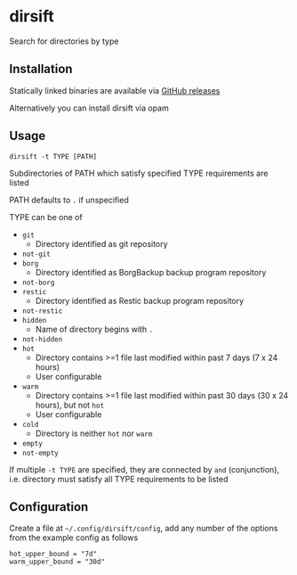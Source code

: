 # dirsift

Search for directories by type

## Installation

Statically linked binaries are available via [GitHub releases](https://github.com/darrenldl/dirsift/releases)

Alternatively you can install dirsift via opam

## Usage

```
dirsift -t TYPE [PATH]
```

Subdirectories of PATH which satisfy specified TYPE requirements are listed

PATH defaults to `.` if unspecified

TYPE can be one of
- `git`
  - Directory identified as git repository
- `not-git`
- `borg`
  - Directory identified as BorgBackup backup program repository
- `not-borg`
- `restic`
  - Directory identified as Restic backup program repository
- `not-restic`
- `hidden`
  - Name of directory begins with `.`
- `not-hidden`
- `hot`
  - Directory contains >=1 file last modified within past 7 days (7 x 24 hours)
  - User configurable
- `warm`
  - Directory contains >=1 file last modified within past 30 days (30 x 24 hours), but not `hot`
  - User configurable
- `cold`
  - Directory is neither `hot` nor `warm`
- `empty`
- `not-empty`

If multiple `-t TYPE` are specified, they are connected by `and` (conjunction),
i.e. directory must satisfy all TYPE requirements to be listed

## Configuration

Create a file at `~/.config/dirsift/config`, add any number of the options
from the example config as follows

```
hot_upper_bound = "7d"
warm_upper_bound = "30d"
```
